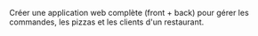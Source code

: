 Créer une application web complète (front + back) pour gérer les commandes, les pizzas et les clients d'un restaurant.
